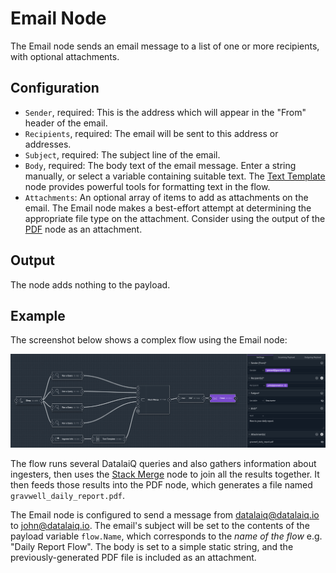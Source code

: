 # Email Node

The Email node sends an email message to a list of one or more recipients, with optional attachments.

## Configuration

* `Sender`, required: This is the address which will appear in the "From" header of the email.
* `Recipients`, required: The email will be sent to this address or addresses.
* `Subject`, required: The subject line of the email.
* `Body`, required: The body text of the email message. Enter a string manually, or select a variable containing suitable text. The [Text Template](template.md) node provides powerful tools for formatting text in the flow.
* `Attachments`: An optional array of items to add as attachments on the email. The Email node makes a best-effort attempt at determining the appropriate file type on the attachment. Consider using the output of the [PDF](pdf.md) node as an attachment.

## Output

The node adds nothing to the payload.

## Example

The screenshot below shows a complex flow using the Email node:

![](email-example.png)

The flow runs several DatalaiQ queries and also gathers information about ingesters, then uses the [Stack Merge](stackmerge.md) node to join all the results together. It then feeds those results into the PDF node, which generates a file named `gravwell_daily_report.pdf`.

The Email node is configured to send a message from datalaiq@datalaiq.io to john@datalaiq.io. The email's subject will be set to the contents of the payload variable `flow.Name`, which corresponds to the *name of the flow* e.g. "Daily Report Flow". The body is set to a simple static string, and the previously-generated PDF file is included as an attachment.
